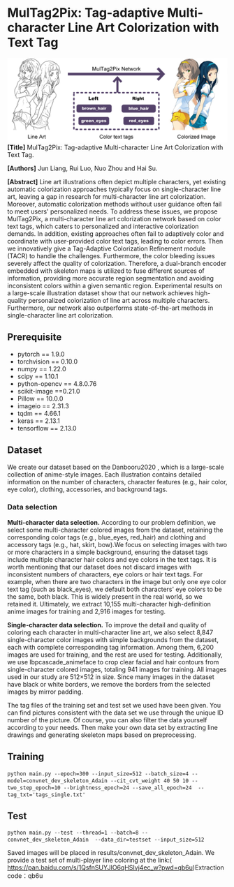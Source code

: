 # MulTag2Pix: Tag-adaptive Multi-character Line Art Colorization with Text Tag
![image](show.jpg)
**[Title]** MulTag2Pix: Tag-adaptive Multi-character Line Art Colorization with Text Tag.

**[Authors]** Jun Liang, Rui Luo, Nuo Zhou and Hai Su.

**[Abstract]** Line art illustrations often depict multiple characters, yet existing automatic colorization approaches typically focus on single-character line art, leaving a gap in research for multi-character line art colorization. Moreover, automatic colorization methods without user guidance often fail to meet users' personalized needs. To address these issues, we propose MulTag2Pix, a multi-character line art colorization network based on color text tags, which caters to personalized and interactive colorization demands. In addition, existing approaches often fail to adaptively color and coordinate with user-provided color text tags, leading to color errors. Then we innovatively give a Tag-Adaptive Colorization Refinement module (TACR) to handle the challenges. Furthermore, the color bleeding issues severely affect the quality of colorization. Therefore, a dual-branch encoder embedded with skeleton maps is utilized to fuse different sources of information, providing more accurate region segmentation and avoiding inconsistent colors within a given semantic region. Experimental results on a large-scale illustration dataset show that our network achieves high-quality personalized colorization of line art across multiple characters. Furthermore, our network also outperforms state-of-the-art methods in single-character line art colorization.

## Prerequisite
- pytorch == 1.9.0
- torchvision == 0.10.0
- numpy == 1.22.0
- scipy == 1.10.1
- python-opencv == 4.8.0.76
- scikit-image ==0.21.0
- Pillow == 10.0.0
- imageio == 2.31.3
- tqdm == 4.66.1
- keras == 2.13.1
- tensorflow == 2.13.0

## Dataset
We create our dataset based on the Danbooru2020 , which is a large-scale collection of anime-style images. Each illustration contains detailed information on the number of characters, character features (e.g., hair color, eye color), clothing, accessories, and background tags.
### Data selection
**Multi-character data selection.** According to our problem definition, we select some multi-character colored images from the dataset, retaining the corresponding color tags (e.g., blue_eyes, red_hair) and clothing and accessory tags (e.g., hat, skirt, bow).We focus on selecting images with two or more characters in a simple background, ensuring the dataset tags include multiple character hair colors and eye colors in the text tags. It is worth mentioning that our dataset does not discard images with inconsistent numbers of characters, eye colors or hair text tags. For example, when there are two characters in the image but only one eye color text tag (such as black_eyes), we default both characters' eye colors to be the same, both black. This is widely present in the real world, so we retained it. Ultimately, we extract 10,155 multi-character high-definition anime images for training and 2,916 images for testing.

**Single-character data selection.** To improve the detail and quality of coloring each character in multi-character line art, we also select 8,847 single-character color images with simple backgrounds from the dataset, each with complete corresponding tag information. Among them, 6,200 images are used for training, and the rest are used for testing. Additionally, we use lbpcascade_animeface to crop clear facial and hair contours from single-character colored images, totaling 941 images for training.
All images used in our study are 512×512 in size. Since many images in the dataset have black or white borders, we remove the borders from the selected images by mirror padding.

The tag files of the training set and test set we used have been given. You can find pictures consistent with the data set we use through the unique ID number of the picture. Of course, you can also filter the data yourself according to your needs. Then make your own data set by extracting line drawings and generating skeleton maps based on preprocessing.

## Training 

```
python main.py --epoch=300 --input_size=512 --batch_size=4 --model=convnet_dev_skeleton_Adain --cit_cvt_weight 40 50 10 --two_step_epoch=10 --brightness_epoch=24 --save_all_epoch=24  --tag_txt='tags_single.txt'
```

## Test
```
python main.py --test --thread=1 --batch=8 --convnet_dev_skeleton_Adain  --data_dir=testset --input_size=512
```
Saved images will be placed in results/convnet_dev_skeleton_Adain.
We provide a test set of multi-player line coloring at the link:( https://pan.baidu.com/s/1QsfnSUYJlO6qHSIvj4ec_w?pwd=qb6u)Extraction code：qb6u

